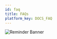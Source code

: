 ```yaml
---
id: faq
title: FAQs
platform_key: DOCS_FAQ
---
```


![Reminder Banner](/assets/submission/banner-reminder.svg)
